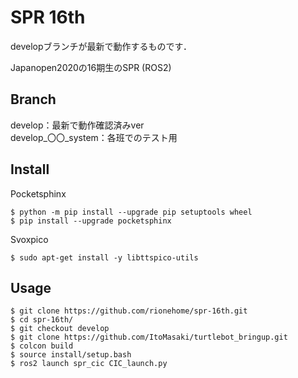 SPR 16th
====
developブランチが最新で動作するものです．

Japanopen2020の16期生のSPR (ROS2)


## Branch

develop：最新で動作確認済みver  
develop_〇〇_system：各班でのテスト用

## Install

Pocketsphinx
```
$ python -m pip install --upgrade pip setuptools wheel
$ pip install --upgrade pocketsphinx
```
Svoxpico
```
$ sudo apt-get install -y libttspico-utils
```
## Usage

```
$ git clone https://github.com/rionehome/spr-16th.git  
$ cd spr-16th/  
$ git checkout develop  
$ git clone https://github.com/ItoMasaki/turtlebot_bringup.git  
$ colcon build  
$ source install/setup.bash  
$ ros2 launch spr_cic CIC_launch.py  
```
